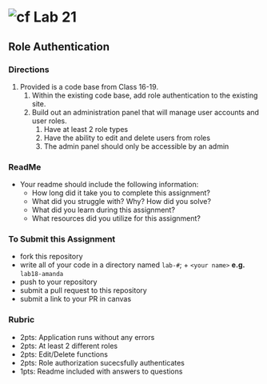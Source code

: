 # ![cf](http://i.imgur.com/7v5ASc8.png) Lab 21
## Role Authentication


### Directions
1. Provided is a code base from Class 16-19.
   1. Within the existing code base, add role authentication to the existing site.
   1. Build out an administration panel that will manage user accounts and user roles.
      1. Have at least 2 role types
      1. Have the ability to edit and delete users from roles
      1. The admin panel should only be accessible by an admin

### ReadMe
- Your readme should include the following information:
	- How long did it take you to complete this assignment?
	- What did you struggle with? Why? How did you solve?
	- What did you learn during this assignment?
    - What resources did you utilize for this assignment?
    

### To Submit this Assignment
- fork this repository
- write all of your code in a directory named `lab-#`; + `<your name>` **e.g.** `lab18-amanda`
- push to your repository
- submit a pull request to this repository
- submit a link to your PR in canvas


### Rubric
- 2pts: Application runs without any errors
- 2pts: At least 2 different roles
- 2pts: Edit/Delete functions 
- 2pts: Role authorization sucecsfully authenticates
- 1pts: Readme included with answers to questions


